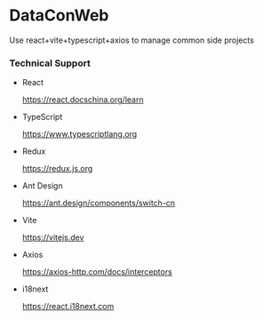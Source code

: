 # DataConWeb

Use react+vite+typescript+axios to manage common side projects

### Technical Support

- React

  https://react.docschina.org/learn

- TypeScript

  https://www.typescriptlang.org

- Redux

  https://redux.js.org

- Ant Design

  https://ant.design/components/switch-cn

- Vite

  https://vitejs.dev

- Axios

  https://axios-http.com/docs/interceptors

- i18next

  https://react.i18next.com
